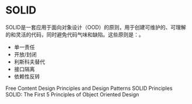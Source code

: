 # SOLID

SOLID是一套应用于面向对象设计（OOD）的原则，用于创建可维护的、可理解的和灵活的代码，同时避免代码气味和缺陷。这些原则是：。

- 单一责任
- 开放/封闭
- 利斯科夫替代
- 接口隔离
- 依赖性反转

<ResourceGroupTitle>Free Content</ResourceGroupTitle>
<BadgeLink colorScheme='blue' badgeText='Official Docs' href='https://web.archive.org/web/20150906155800/http://www.objectmentor.com/resources/articles/Principles_and_Patterns.pdf'>Design Principles and
Design Patterns</BadgeLink>
<BadgeLink colorScheme='yellow' badgeText='Read' href='https://www.baeldung.com/solid-principles'>SOLID Principles</BadgeLink>
<BadgeLink colorScheme='yellow' badgeText='Read' href='https://www.digitalocean.com/community/conceptual_articles/s-o-l-i-d-the-first-five-principles-of-object-oriented-design'>SOLID: The First 5 Principles of Object Oriented Design</BadgeLink>
